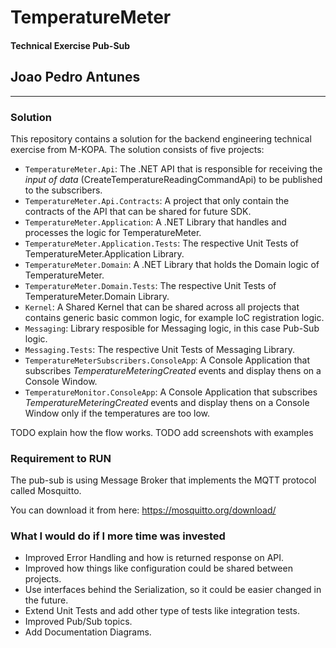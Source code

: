 # TemperatureMeter
#### Technical Exercise Pub-Sub 
## Joao Pedro Antunes 

---

### Solution

This repository contains a solution for the backend engineering technical exercise from M-KOPA. The solution consists of five projects:

* `TemperatureMeter.Api`: The .NET API that is responsible for receiving the *input of data* (CreateTemperatureReadingCommandApi) to be published to the subscribers.
* `TemperatureMeter.Api.Contracts`: A project that only contain the contracts of the API that can be shared for future SDK.
* `TemperatureMeter.Application`: A .NET Library that handles and processes the logic for TemperatureMeter.
* `TemperatureMeter.Application.Tests`: The respective Unit Tests of TemperatureMeter.Application Library.
* `TemperatureMeter.Domain`: A .NET Library that holds the Domain logic of TemperatureMeter.
* `TemperatureMeter.Domain.Tests`: The respective Unit Tests of TemperatureMeter.Domain Library.
* `Kernel`: A Shared Kernel that can be shared across all projects that contains generic basic common logic, for example IoC registration logic.
* `Messaging`: Library resposible for Messaging logic, in this case Pub-Sub logic.
* `Messaging.Tests`: The respective Unit Tests of Messaging Library.
* `TemperatureMeterSubscribers.ConsoleApp`: A Console Application that subscribes *TemperatureMeteringCreated* events and display thens on a Console Window.
* `TemperatureMonitor.ConsoleApp`: A Console Application that subscribes *TemperatureMeteringCreated* events and display thens on a Console Window only if the temperatures are too low.

TODO explain how the flow works.
TODO add screenshots with examples

### Requirement to RUN 

The pub-sub is using Message Broker that implements the MQTT protocol called Mosquitto. 

You can download it from here: https://mosquitto.org/download/

### What I would do if I more time was invested
* Improved Error Handling and how is returned response on API.
* Improved how things like configuration could be shared between projects.
* Use interfaces behind the Serialization, so it could be easier changed in the future.
* Extend Unit Tests and add other type of tests like integration tests.
* Improved Pub/Sub topics.
* Add Documentation Diagrams.
